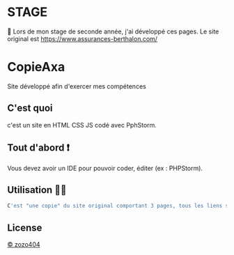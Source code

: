 # STAGE
🎉 Lors de mon stage de seconde année, j'ai développé ces pages. Le site original est https://www.assurances-berthalon.com/
# CopieAxa

Site développé afin d'exercer mes compétences

## C'est quoi

c'est un site en HTML CSS JS codé avec PphStorm.

## Tout d'abord ❗️
Vous devez avoir un IDE pour pouvoir coder, éditer (ex : PHPStorm).

## Utilisation 👨‍💻

```bash
C'est "une copie" du site original comportant 3 pages, tous les liens sont  fonctionnels et nous ramène au site original
```


## License
[© zozo404](https://github.com/zozo404)

